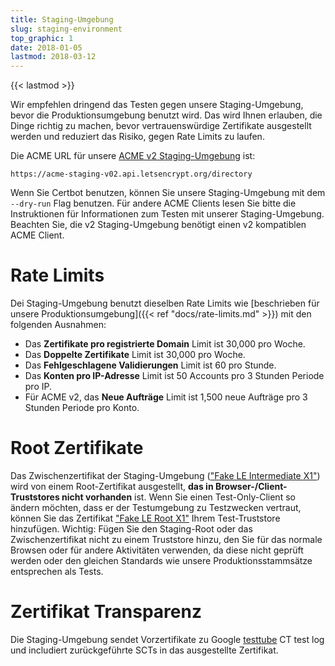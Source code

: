 ```yaml
---
title: Staging-Umgebung
slug: staging-environment
top_graphic: 1
date: 2018-01-05
lastmod: 2018-03-12
---
```


{{< lastmod >}}

Wir empfehlen dringend das Testen gegen unsere Staging-Umgebung, bevor die Produktionsumgebung benutzt wird. Das wird Ihnen erlauben, die Dinge richtig zu machen, bevor vertrauenswürdige Zertifikate ausgestellt werden und reduziert das Risiko, gegen Rate Limits zu laufen.

Die ACME URL für unsere [ACME v2 Staging-Umgebung](https://community.letsencrypt.org/t/staging-endpoint-for-acme-v2/49605) ist:

`https://acme-staging-v02.api.letsencrypt.org/directory`

Wenn Sie Certbot benutzen, können Sie unsere Staging-Umgebung mit dem `--dry-run` Flag benutzen. Für andere ACME Clients lesen Sie bitte die Instruktionen für Informationen zum Testen mit unserer Staging-Umgebung. Beachten Sie, die v2 Staging-Umgebung benötigt einen v2 kompatiblen ACME Client.

# Rate Limits

Dei Staging-Umgebung benutzt dieselben Rate Limits wie [beschrieben für unsere Produktionsumgebung]({{< ref "docs/rate-limits.md" >}}) mit den folgenden Ausnahmen:

* Das **Zertifikate pro registrierte Domain** Limit ist 30,000 pro Woche.
* Das **Doppelte Zertifikate** Limit ist 30,000 pro Woche.
* Das **Fehlgeschlagene Validierungen** Limit ist 60 pro Stunde.
* Das **Konten pro IP-Adresse** Limit ist 50 Accounts pro 3 Stunden Periode pro IP.
* Für ACME v2, das **Neue Aufträge** Limit ist 1,500 neue Aufträge pro 3 Stunden Periode pro Konto.

# Root Zertifikate

Das Zwischenzertifikat der Staging-Umgebung (["Fake LE Intermediate X1"](/certs/fakeleintermediatex1.pem)) wird von einem Root-Zertifikat ausgestellt, **das in Browser-/Client-Truststores nicht vorhanden** ist. Wenn Sie einen Test-Only-Client so ändern möchten, dass er der Testumgebung zu Testzwecken vertraut, können Sie das Zertifikat ["Fake LE Root X1"](/certs/fakelerootx1.pem) Ihrem Test-Truststore hinzufügen. Wichtig: Fügen Sie den Staging-Root oder das Zwischenzertifikat nicht zu einem Truststore hinzu, den Sie für das normale Browsen oder für andere Aktivitäten verwenden, da diese nicht geprüft werden oder den gleichen Standards wie unsere Produktionsstammsätze entsprechen als Tests.

# Zertifikat Transparenz

Die Staging-Umgebung sendet Vorzertifikate zu Google [testtube](http://www.certificate-transparency.org/known-logs#TOC-Test-Logs) CT test log und includiert zurückgeführte SCTs in das ausgestellte Zertifikat.
